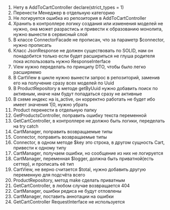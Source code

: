 1. Нету в AddToCartController declare(strict_types = 1)
2. Перенести Менеджер в отдельную категорию
3. Не логируется ошибка из репозитория в AddToCartController
4. Хранить в контроллере логику создания или изменения моделей не нужно, она может разрастись и привести к образованию 
монолита, нужно вынести в сервисный слой
5. В классе ConnectorFacade не прописан, что за параметр $connector, нужно прописать
6. Класс JsonResponse не должен существовать по SOLID, нам он понадобится только если будет расшириться не глуша родителя
пока использовать нужно ResponseInterface
7. View нужно переделать по принципу DTO, чтобы было легко расширяемо
8. В CartView в цикле нужно вынести запрос в репозиторий, заменив его на получение сразу всех моделей по Uuid
9. В ProductRepository в методе getByUuid нужно добавить поиск по активным, иначе нам будут попадаться сразу не активные
10. В схеме индекс на is_active, он корректно работать не будет ибо имеет значения 1|0, нужно убрать
11. Product перенести в отдельную папку
12. GetProductsController, поправить ошибку текста переменной
13. GetCartController, в контроллере не должно быть логики, переделать на try catch
14. CartManager, поправить возвращаемые типы
15. Connector, поправить возвращаемые типы 
16. Connector, в одном методе $key это строка, в другом сущность Cart, привести к одному типу 
17. CartManager, получаем ошибки, но сообщение из них не логируется
18. CartManager, переменная $logger, должна быть приватной(есть сеттер), и прописать её тип
19. CartView, не верно считается $total, нужно добавить другую переменную для подсчёта всего
20. ProductRepository, метод make сделать приватным
21. GetCartController, в любом случае возвращается 404
22. CartManager, ошибки редиса не будут отловлены
23. CartManager, поставить аннотации на ошибки
24. GetCartController RequestInterface не используется

